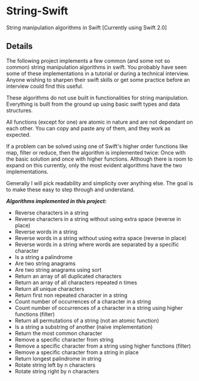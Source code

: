 
# String-Swift 
String manipulation algorithms in Swift [Currently using Swift 2.0]

## Details
The following project implements a few common (and some not so common) string manipulation algorithms in swift. You probably have seen some of these implementations in a tutorial or during a technical interview. Anyone wishing to sharpen their swift skills or get some practice before an interview could find this useful.  

These algorithms do not use built in functionalities for string manipulation. Everything is built from the ground up using basic swift types and data structures.

All functions (except for one) are atomic in nature and are not dependant on each other. You can copy and paste any of them, and they work as expected.

If a problem can be solved using one of Swift's higher order functions like map, filter or reduce, then the algorithm is implemented twice: Once with the basic solution and once with higher functions. Although there is room to expand on this currently, only the most evident algorithms have the two implementations.

Generally I will pick readability and simplicity over anything else. The goal is to make these easy to step through and understand. 


_**Algorithms implemented in this project:**_

+ Reverse characters in a string 
+ Reverse characters in a string without using extra space (reverse in place)
+ Reverse words in a string
+ Reverse words in a string without using extra space (reverse in place)
+ Reverse words in a string where words are separated by a specific character
+ Is a string a palindrome
+ Are two string anagrams
+ Are two string anagrams using sort
+ Return an array of all duplicated characters
+ Return an array of all characters repeated n times
+ Return all unique characters
+ Return first non repeated character in a string
+ Count number of occurrences of a character in a string
+ Count number of occurrences of a character in a string using higher functions (filter)
+ Return all permutations of a string (not an atomic function)
+ Is a string a substring of another (naive implementation) 
+ Return the most common character
+ Remove a specific character from string
+ Remove a specific character from a string using higher functions (filter)
+ Remove a specific character from a string in place 
+ Return longest palindrome in string 
+ Rotate string left by n characters 
+ Rotate string right by n characters  
